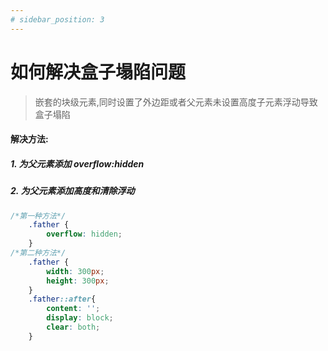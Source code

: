 ```yaml
---
# sidebar_position: 3
---
```



# 如何解决盒子塌陷问题


> 嵌套的块级元素,同时设置了外边距或者父元素未设置高度子元素浮动导致盒子塌陷

#### 解决方法:  



##### 1. 为父元素添加 overflow:hidden



##### 2. 为父元素添加高度和清除浮动

```css
/*第一种方法*/
    .father {
        overflow: hidden;
    }
/*第二种方法*/
    .father {
        width: 300px;
        height: 300px;
    }
    .father::after{
        content: '';
        display: block;
        clear: both;
    }
```



